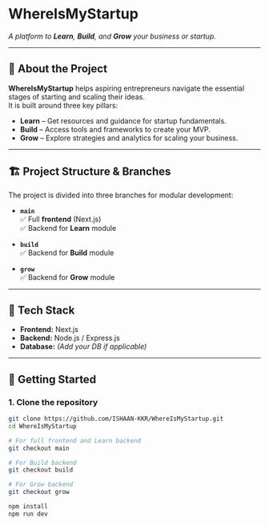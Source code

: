 # WhereIsMyStartup

*A platform to **Learn**, **Build**, and **Grow** your business or startup.*

---

## 🚀 About the Project

**WhereIsMyStartup** helps aspiring entrepreneurs navigate the essential stages of starting and scaling their ideas.  
It is built around three key pillars:

- **Learn** – Get resources and guidance for startup fundamentals.
- **Build** – Access tools and frameworks to create your MVP.
- **Grow** – Explore strategies and analytics for scaling your business.

---

## 🏗️ Project Structure & Branches

The project is divided into three branches for modular development:

- **`main`**  
  ✅ Full **frontend** (Next.js)  
  ✅ Backend for **Learn** module  

- **`build`**  
  ✅ Backend for **Build** module  

- **`grow`**  
  ✅ Backend for **Grow** module  

---

## 📂 Tech Stack

- **Frontend:** Next.js  
- **Backend:** Node.js / Express.js  
- **Database:** *(Add your DB if applicable)*  

---

## 🔗 Getting Started

### 1. Clone the repository
```bash
git clone https://github.com/ISHAAN-KKR/WhereIsMyStartup.git
cd WhereIsMyStartup

# For full frontend and Learn backend
git checkout main

# For Build backend
git checkout build

# For Grow backend
git checkout grow

npm install
npm run dev



